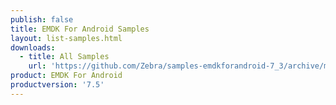 ```yaml
---
publish: false
title: EMDK For Android Samples
layout: list-samples.html
downloads:
  - title: All Samples
    url: 'https://github.com/Zebra/samples-emdkforandroid-7_3/archive/master.zip'
product: EMDK For Android
productversion: '7.5'
---
```






















